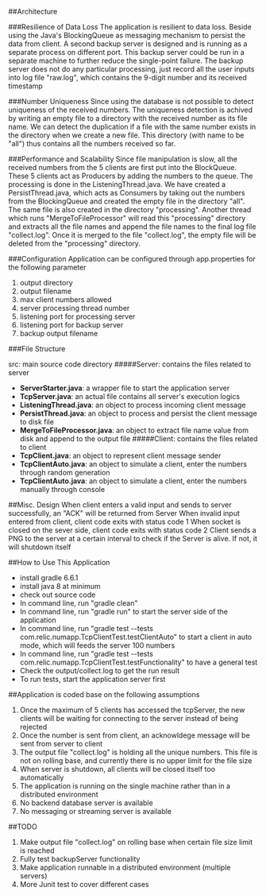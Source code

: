 
##Architecture

###Resilience of Data Loss
The application is resilient to data loss. Beside using the Java's BlockingQueue as messaging mechanism to persist the data from client. A second backup server is designed and is running as a separate process on different port. This backup server could be run in a separate machine to further reduce the single-point failure. The backup server does not do any particular processing, just record all the user inputs into log file "raw.log", which contains the 9-digit number and its received timestamp

###Number Uniqueness
Since using the database is not possible to detect uniqueness of the received numbers. The uniqueness detection is achived by writing an empty file to a directory with the received number as its file name. We can detect the duplication if a file with the same number exists in the directory when we create a new file. This directory (with name to be "all") thus contains all the numbers received so far.   

###Performance and Scalability
Since file manipulation is slow, all the received numbers from the 5 clients are first put into the BlockQueue. These 5 clients act as Producers by adding the numbers to the queue. The processing is done in the ListeningThread.java.  We have created a PersistThread.java, which acts as Consumers by taking out the numbers from the BlockingQueue and created the empty file in the directory "all". The same file is also created in the directory "processing".  Another thread which runs "MergeToFileProcessor" will read this "processing" directory and extracts all the file names and append the file names to the final log file "collect.log". Once it is merged to the file "collect.log", the empty file will be deleted from the "processing" directory.
  
###Configuration
Application can be configured through app.properties for the following parameter
1. output directory
2. output filename
3. max client numbers allowed
4. server processing thread number 
5. listening port for processing server
6. listening port for backup server
7. backup output filename

###File Structure

src: main source code directory
#####Server:  contains the files related to server
- **ServerStarter.java**:    a wrapper file to start the application server
- **TcpServer.java**:        an actual file contains all server's execution logics
- **ListeningThread.java**:  an object to process incoming client message
- **PersistThread.java**:    an object to process and persist the client message to disk file
- **MergeToFileProcessor.java**:  an object to extract file name value from disk and append to the output file
#####Client:  contains the files related to client
- **TcpClient.java**:          an object to represent client message sender
- **TcpClientAuto.java**:      an object to simulate a client, enter the numbers through random generation
- **TcpClientAuto.java**:      an object to simulate a client, enter the numbers manually through console 
 
##Misc. Design
When client enters a valid input and sends to server successfully, an "ACK" will be returned from Server
When invalid input entered from client, client code exits with status code 1
When socket is closed on the sever side, client code exits with status code 2
Client sends a PNG to the server at a certain interval to check if the Server is alive. If not, it will shutdown itself 

##How to Use This Application
- install gradle 6.6.1
- install java 8 at minimum
- check out source code 
- In command line, run "gradle clean"
- In command line, run "gradle run" to start the server side of the application
- In command line, run "gradle test --tests com.relic.numapp.TcpClientTest.testClientAuto" to start a client in auto mode, which will feeds the server 100 numbers
- In command line, run "gradle test --tests com.relic.numapp.TcpClientTest.testFunctionality" to have a general test
- Check the output/collect.log to get the run result
- To run tests, start the application server first

##Application is coded base on the following assumptions
1. Once the maximum of 5 clients has accessed the tcpServer, the new clients will be waiting for connecting to the server instead of being rejected
2. Once the number is sent from client, an acknowldege message will be sent from server to client
3. The output file "collect.log" is holding all the unique numbers. This file is not on rolling base, and currently there is no upper limit for the file size
4. When server is shutdown, all clients will be closed itself too automatically
5. The application is running on the single machine rather than in a distributed environment
6. No backend database server is available
7. No messaging or streaming server is available

##TODO
1. Make output file "collect.log" on rolling base when certain file size limit is reached
2. Fully test backupServer functionality 
2. Make application runnable in a distributed environment (multiple servers)
3. More Junit test to cover different cases

